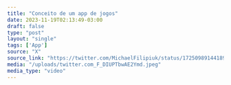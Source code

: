 ```yaml
---
title: "Conceito de um app de jogos"
date: 2023-11-19T02:13:49-03:00
draft: false
type: "post"
layout: "single"
tags: ['App']
source: "X"
source_link: "https://twitter.com/MichaelFilipiuk/status/1725098914418958746/photo/1"
media: "/uploads/twitter.com_F_DIUPTbwAE2Ymd.jpeg"
media_type: "video"
---
```


